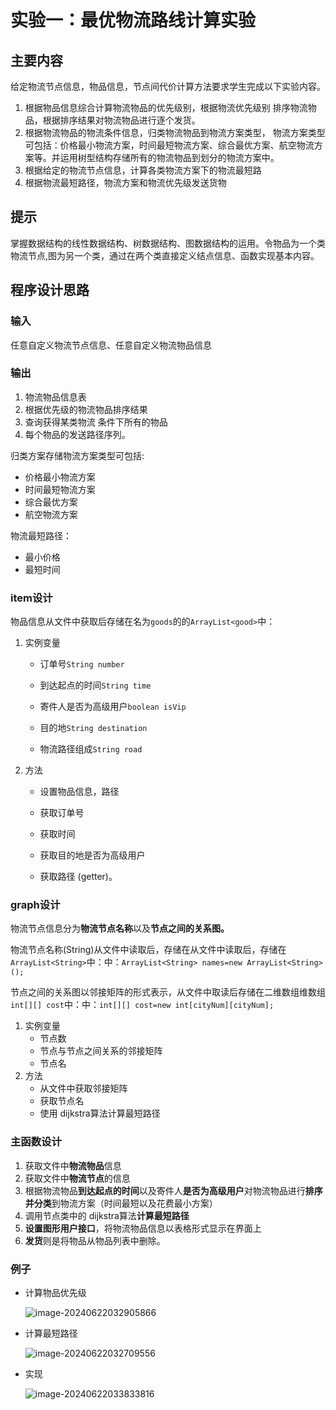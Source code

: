 # 实验一：最优物流路线计算实验
## 主要内容

给定物流节点信息，物品信息，节点间代价计算方法要求学生完成以下实验内容。

1. 根据物品信息综合计算物流物品的优先级别，根据物流优先级别
    排序物流物品，根据排序结果对物流物品进行逐个发货。
2. 根据物流物品的物流条件信息，归类物流物品到物流方案类型，
    物流方案类型可包括：价格最小物流方案，时间最短物流方案、综合最优方案、航空物流方案等。并运用树型结构存储所有的物流物品到划分的物流方案中。
3. 根据给定的物流节点信息，计算各类物流方案下的物流最短路
4. 根据物流最短路径，物流方案和物流优先级发送货物

## 提示

掌握数据结构的线性数据结构、树数据结构、图数据结构的运用。令物品为一个类物流节点,图为另一个类，通过在两个类直接定义结点信息、函数实现基本内容。

## 程序设计思路 
### 输入

任意自定义物流节点信息、任意自定义物流物品信息

### 输出

1. 物流物品信息表
2. 根据优先级的物流物品排序结果
3.  查询获得某类物流 条件下所有的物品
4.  每个物品的发送路径序列。 

归类方案存储物流方案类型可包括: 

* 价格最小物流方案
* 时间最短物流方案 
* 综合最优方案
* 航空物流方案

物流最短路径：

* 最小价格
* 最短时间

### item设计

物品信息从文件中获取后存储在名为`goods`的的`ArrayList<good>`中：

1. 实例变量

   * 订单号`String number`  

   * 到达起点的时间`String time`  

   * 寄件人是否为高级用户`boolean isVip` 

   * 目的地`String destination` 

   * 物流路径组成`String road` 

2. 方法

   - 设置物品信息，路径

   - 获取订单号

   - 获取时间

   - 获取目的地是否为高级用户

   - 获取路径 (getter)。

### graph设计

物流节点信息分为**物流节点名称**以及**节点之间的关系图。**

物流节点名称(String)从文件中读取后，存储在从文件中读取后，存储在`ArrayList<String>`中：中：`ArrayList<String> names=new ArrayList<String>();`

节点之间的关系图以邻接矩阵的形式表示，从文件中取读后存储在二维数组维数组`int[][] cost`中：中：`int[][] cost=new int[cityNum][cityNum];`

1. 实例变量
   * 节点数
   * 节点与节点之间关系的邻接矩阵
   * 节点名
2. 方法
   * 从文件中获取邻接矩阵
   * 获取节点名
   * 使用 dijkstra算法计算最短路径

### 主函数设计

1. 获取文件中**物流物品**信息
2. 获取文件中**物流节点**的信息
3. 根据物流物品**到达起点的时间**以及寄件人**是否为高级用户**对物流物品进行**排序并分类**到物流方案（时间最短以及花费最小方案）
4. 调用节点类中的 dijkstra算法**计算最短路径**
5. **设置图形用户接口**，将物流物品信息以表格形式显示在界面上
6. **发货**则是将物品从物品列表中删除。

### 例子

* 计算物品优先级

  ![image-20240622032905866](D:\Desktop\myfile\system\doc\assets\image-20240622032905866.png)

* 计算最短路径

  ![image-20240622032709556](D:\Desktop\myfile\system\doc\assets\image-20240622032709556.png)

* 实现

  ![image-20240622033833816](D:\Desktop\myfile\system\doc\assets\image-20240622033833816.png)